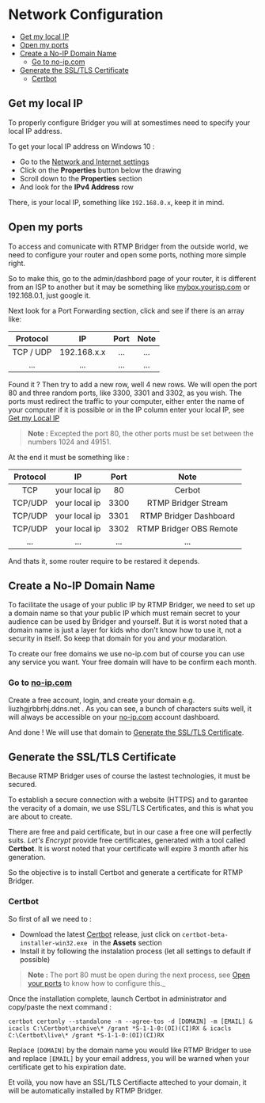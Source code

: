 <h1>Network Configuration</h1>

-   [Get my local IP](#get-my-local-ip)
-   [Open my ports](#open-my-ports)
-   [Create a No-IP Domain Name](#create-a-no-ip-domain-name)
    -   [Go to no-ip.com](#go-to-no-ipcom)
-   [Generate the SSL/TLS Certificate](#generate-the-ssltls-certificate)
    -   [Certbot](#certbot)

## Get my local IP

To properly configure Bridger you will at somestimes need to specify your local IP address.

To get your local IP address on Windows 10 :

-   Go to the [Network and Internet settings](ms-settings:network-status)
-   Click on the **Properties** button below the drawing
-   Scroll down to the **Properties** section
-   And look for the **IPv4 Address** row

There, is your local IP, something like `192.168.0.x`, keep it in mind.

## Open my ports

To access and comunicate with RTMP Bridger from the outside world, we need to configure your router and open some ports, nothing more simple right.

So to make this, go to the admin/dashbord page of your router, it is different from an ISP to another but it may be something like [mybox.yourisp.com]() or 192.168.0.1, just google it.

Next look for a Port Forwarding section, click and see if there is an array like:

| Protocol  |     IP      | Port | Note |
| :-------: | :---------: | :--: | :--: |
| TCP / UDP | 192.168.x.x | ...  | ...  |
|    ...    |     ...     | ...  | ...  |

Found it ? Then try to add a new row, well 4 new rows. We will open the port 80 and three random ports, like 3300, 3301 and 3302, as you wish. The ports must redirect the traffic to your computer, either enter the name of your computer if it is possible or in the IP column enter your local IP, see [Get my Local IP](#get-my-local-ip)

> **Note :** Excepted the port 80, the other ports must be set between the numbers 1024 and 49151.

At the end it must be something like :

| Protocol |      IP       | Port |          Note           |
| :------: | :-----------: | :--: | :---------------------: |
|   TCP    | your local ip |  80  |         Cerbot          |
| TCP/UDP  | your local ip | 3300 |   RTMP Bridger Stream   |
| TCP/UDP  | your local ip | 3301 | RTMP Bridger Dashboard  |
| TCP/UDP  | your local ip | 3302 | RTMP Bridger OBS Remote |
|   ...    |      ...      | ...  |           ...           |

And thats it, some router require to be restared it depends.

## Create a No-IP Domain Name

To facilitate the usage of your public IP by RTMP Bridger, we need to set up a domain name so that your public IP which must remain secret to your audience can be used by Bridger and yourself. But it is worst noted that a domain name is just a layer for kids who don't know how to use it, not a security in itself. So keep that domain for you and your modaration.

To create our free domains we use no-ip.com but of course you can use any service you want. Your free domain will have to be confirm each month.

### Go to [no-ip.com](https://noip.com)

Create a free account, login, and create your domain e.g. liuzhgjrbbrhj.ddns.net . As you can see, a bunch of characters suits well, it will always be accessible on your [no-ip.com](https://noip.com) account dashboard.

And done ! We will use that domain to [Generate the SSL/TLS Certificate](#generate-the-ssltls-certificate).

## Generate the SSL/TLS Certificate

Because RTMP Bridger uses of course the lastest technologies, it must be secured.

To establish a secure connection with a website (HTTPS) and to garantee the veracity of a domain, we use SSL/TLS Certificates, and this is what you are about to create.

There are free and paid certificate, but in our case a free one will perfectly suits. _Let's Encrypt_ provide free certificates, generated with a tool called **Certbot**. It is worst noted that your certificate will expire 3 month after his generation.

So the objective is to install Certbot and generate a certificate for RTMP Bridger.

### Certbot

So first of all we need to :

-   Download the latest [Certbot](https://github.com/certbot/certbot/releases) release, just click on `certbot-beta-installer-win32.exe ` in the **Assets** section
-   Install it by following the instalation process (let all settings to default if possible)

> **Note :** The port 80 must be open during the next process, see [Open your ports](#open-your-ports) to know how to configure this.\_

Once the installation complete, launch Certbot in administrator and copy/paste the next command :

```shell
certbot certonly --standalone -n --agree-tos -d [DOMAIN] -m [EMAIL] & icacls C:\Certbot\archive\* /grant *S-1-1-0:(OI)(CI)RX & icacls C:\Certbot\live\* /grant *S-1-1-0:(OI)(CI)RX
```

Replace `[DOMAIN]` by the domain name you would like RTMP Bridger to use and replace `[EMAIL]` by your email address, you will be warned when your certificate get to his expiration date.

Et voilà, you now have an SSL/TLS Certifiacte atteched to your domain, it will be automatically installed by RTMP Bridger.
